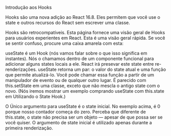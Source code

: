 
Introdução aos Hooks

Hooks são uma nova adição ao React 16.8. Eles permitem que você use o state e outros recursos do React sem escrever uma classe.

Hooks são retrocompatíveis. Esta página fornece uma visão geral de Hooks para usuários experientes em React. Esta é uma visão geral rápida. Se você se sentir confuso, procure uma caixa amarela com esta:

useState é um Hook (nós vamos falar sobre o que isso significa em instantes). Nós o chamamos dentro de um componente funcional para adicionar alguns states locais a ele. React irá presevar este state entre re-renderizações. useState retorna um par: o valor do state atual e uma função que permite atualizá-lo. Você pode chamar essa função a partir de um manipulador de evento ou de qualquer outro lugar. É parecido com this.setState em uma classe, exceto que não mescla o antigo state com o novo. (Nós iremos mostrar um exemplo comprando useState com this.state em Utilizando o State Hook.)

O Único argumento para useState é o state inicial. No exemplo acima, é 0 porque nosso contador começa do zero. Perceba que diferente de this.state, o state não precisa ser um objeto — apesar de que possa ser se você quiser. O argumento de state inicial é utilizado apenas durante a primeira renderização.

